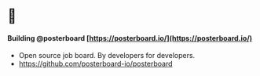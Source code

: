 # 👋
#### Building @posterboard [https://posterboard.io/](https://posterboard.io/)
- Open source job board. By developers for developers.
- https://github.com/posterboard-io/posterboard
